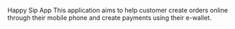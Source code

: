 Happy Sip App
This application aims to help customer create orders online through their mobile phone and create payments using their e-wallet.
